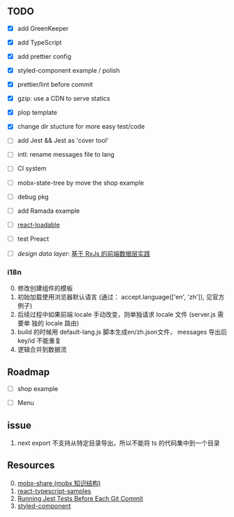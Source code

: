 
## TODO

- [x] add GreenKeeper
- [x] add TypeScript
- [x] add prettier config
- [x] styled-component example / polish 
- [x] prettier/lint before commit
- [x] gzip: use a CDN to serve statics 
- [x] plop template 
- [x] change dir stucture for more easy test/code
- [ ] add Jest && Jest as 'cover tool'
- [ ] intl: rename messages file to lang
- [ ] CI system
- [ ] mobx-state-tree by move the shop example
- [ ] debug pkg
- [ ] add Ramada example
- [ ] [react-loadable](https://github.com/thejameskyle/react-loadable)
- [ ] test Preact
- [ ] *design data layer*: [基于 RxJs 的前端数据层实践](https://juejin.im/post/59a7d6d06fb9a0247804f2aa)


### i18n 

0. 修改创建组件的模板
1. 初始加载使用浏览器默认语言 (通过： accept.language(['en', 'zh']), 见官方例子)
2. 后续过程中如果前端 locale 手动改变，则单独请求 locale 文件 (server.js 需要单
   独的 locale 路由)
3. build 的时候用 default-lang.js 脚本生成en/zh.json文件， messages 导出后 key/id 不能重复
4. 逻辑合并到数据流

## Roadmap

- [ ] shop example
- [ ] Menu


## issue

1. next export 不支持从特定目录导出，所以不能将 ts 的代码集中到一个目录


## Resources

0. [mobx-share (mobx 知识结构)](https://ckinmind.github.io/mobx-share/)
1. [react-typescript-samples](https://github.com/Lemoncode/react-typescript-samples)
2. [Running Jest Tests Before Each Git Commit](https://benmccormick.org/2017/02/26/running-jest-tests-before-each-git-commit/)
3. [styled-component](https://www.styled-components.com/docs)

